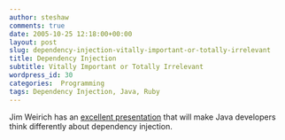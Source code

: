 ```yaml
---
author: steshaw
comments: true
date: 2005-10-25 12:18:00+00:00
layout: post
slug: dependency-injection-vitally-important-or-totally-irrelevant
title: Dependency Injection
subtitle: Vitally Important or Totally Irrelevant
wordpress_id: 30
categories:  Programming
tags: Dependency Injection, Java, Ruby
---
```


Jim Weirich has an [excellent presentation](http://www.onestepback.org/articles/depinj/) that will make Java developers think differently about dependency injection.

